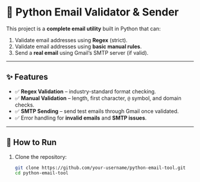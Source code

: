 # 📧 Python Email Validator & Sender

This project is a **complete email utility** built in Python that can:

1. Validate email addresses using **Regex** (strict).  
2. Validate email addresses using **basic manual rules**.  
3. Send a **real email** using Gmail’s SMTP server (if valid).  

---

## ✨ Features
- ✅ **Regex Validation** – industry-standard format checking.  
- ✅ **Manual Validation** – length, first character, `@` symbol, and domain checks.  
- ✅ **SMTP Sending** – send test emails through Gmail once validated.  
- ✅ Error handling for **invalid emails** and **SMTP issues**.  

---

## 🚀 How to Run

1. Clone the repository:
   ```bash
   git clone https://github.com/your-username/python-email-tool.git
   cd python-email-tool
